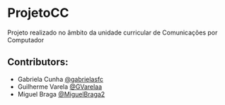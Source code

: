 # ProjetoCC
Projeto realizado no âmbito da unidade curricular de Comunicações por Computador

## Contributors:
- Gabriela Cunha [@gabrielasfc](https://github.com/gabrielasfc)
- Guilherme Varela [@GVarelaa](https://github.com/GVarelaa)
- Miguel Braga [@MiguelBraga2](https://github.com/MiguelBraga2)
